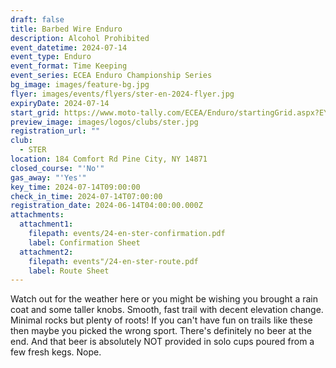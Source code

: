 ```yaml
---
draft: false
title: Barbed Wire Enduro
description: Alcohol Prohibited
event_datetime: 2024-07-14
event_type: Enduro
event_format: Time Keeping
event_series: ECEA Enduro Championship Series
bg_image: images/feature-bg.jpg
flyer: images/events/flyers/ster-en-2024-flyer.jpg
expiryDate: 2024-07-14
start_grid: https://www.moto-tally.com/ECEA/Enduro/startingGrid.aspx?EY=2024&EID=8
preview_image: images/logos/clubs/ster.jpg
registration_url: ""
club:
  - STER
location: 184 Comfort Rd Pine City, NY 14871
closed_course: "'No'"
gas_away: "'Yes'"
key_time: 2024-07-14T09:00:00
check_in_time: 2024-07-14T07:00:00
registration_date: 2024-06-14T04:00:00.000Z
attachments:
  attachment1:
    filepath: events/24-en-ster-confirmation.pdf
    label: Confirmation Sheet
  attachment2:
    filepath: events"/24-en-ster-route.pdf
    label: Route Sheet
---
```


Watch out for the weather here or you might be wishing you brought a rain coat and some taller knobs. Smooth, fast trail with decent elevation change. Minimal rocks but plenty of roots! If you can't have fun on trails like these then maybe you picked the wrong sport. There's definitely no beer at the end. And that beer is absolutely NOT provided in solo cups poured from a few fresh kegs. Nope.